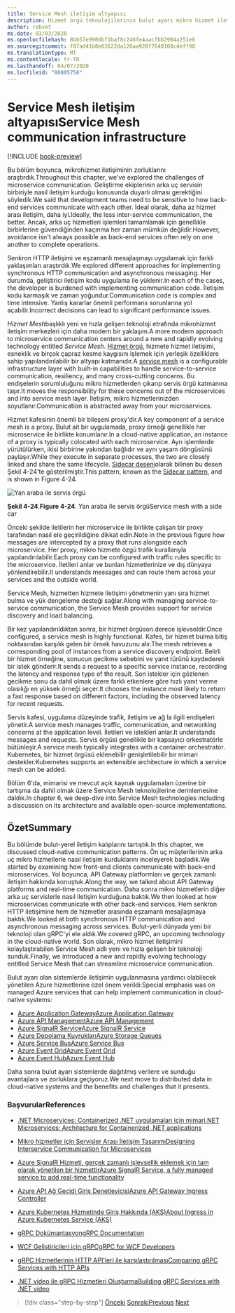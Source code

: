 ```yaml
---
title: Service Mesh iletişim altyapısı
description: Hizmet örgü teknolojilerinin bulut ayarı mikro hizmet iletişimini nasıl kolaylaştırdığını öğrenin
author: robvet
ms.date: 03/03/2020
ms.openlocfilehash: 8bb57e990dbf1baf8c246fe4aacfbb2904a251e6
ms.sourcegitcommit: f87ad41b8e62622da126aa928f7640108c4eff98
ms.translationtype: MT
ms.contentlocale: tr-TR
ms.lasthandoff: 04/07/2020
ms.locfileid: "80805756"
---
```

# <a name="service-mesh-communication-infrastructure"></a><span data-ttu-id="92355-103">Service Mesh iletişim altyapısı</span><span class="sxs-lookup"><span data-stu-id="92355-103">Service Mesh communication infrastructure</span></span>

[!INCLUDE [book-preview](../../../includes/book-preview.md)]

<span data-ttu-id="92355-104">Bu bölüm boyunca, mikrohizmet iletişiminin zorluklarını araştırdık.</span><span class="sxs-lookup"><span data-stu-id="92355-104">Throughout this chapter, we've explored the challenges of microservice communication.</span></span> <span data-ttu-id="92355-105">Geliştirme ekiplerinin arka uç servisin birbiriyle nasıl iletişim kurduğu konusunda duyarlı olması gerektiğini söyledik.</span><span class="sxs-lookup"><span data-stu-id="92355-105">We said that development teams need to be sensitive to how back-end services communicate with each other.</span></span> <span data-ttu-id="92355-106">İdeal olarak, daha az hizmet arası iletişim, daha iyi.</span><span class="sxs-lookup"><span data-stu-id="92355-106">Ideally, the less inter-service communication, the better.</span></span> <span data-ttu-id="92355-107">Ancak, arka uç hizmetleri işlemleri tamamlamak için genellikle birbirlerine güvendiğinden kaçınma her zaman mümkün değildir.</span><span class="sxs-lookup"><span data-stu-id="92355-107">However, avoidance isn't always possible as back-end services often rely on one another to complete operations.</span></span>

<span data-ttu-id="92355-108">Senkron HTTP iletişimi ve eşzamanlı mesajlaşmayı uygulamak için farklı yaklaşımları araştırdık.</span><span class="sxs-lookup"><span data-stu-id="92355-108">We explored different approaches for implementing synchronous HTTP communication and asynchronous messaging.</span></span> <span data-ttu-id="92355-109">Her durumda, geliştirici iletişim kodu uygulama ile yüklenir.</span><span class="sxs-lookup"><span data-stu-id="92355-109">In each of the cases, the developer is burdened with implementing communication code.</span></span> <span data-ttu-id="92355-110">İletişim kodu karmaşık ve zaman yoğundur.</span><span class="sxs-lookup"><span data-stu-id="92355-110">Communication code is complex and time intensive.</span></span> <span data-ttu-id="92355-111">Yanlış kararlar önemli performans sorunlarına yol açabilir.</span><span class="sxs-lookup"><span data-stu-id="92355-111">Incorrect decisions can lead to significant performance issues.</span></span>

<span data-ttu-id="92355-112">*Hizmet Mesh*başlıklı yeni ve hızla gelişen teknoloji etrafında mikrohizmet iletişim merkezleri için daha modern bir yaklaşım.</span><span class="sxs-lookup"><span data-stu-id="92355-112">A more modern approach to microservice communication centers around a new and rapidly evolving technology entitled *Service Mesh*.</span></span> <span data-ttu-id="92355-113">[Hizmet örgü,](https://www.nginx.com/blog/what-is-a-service-mesh/) hizmete hizmet iletişimi, esneklik ve birçok çapraz kesme kaygısını işlemek için yerleşik özelliklere sahip yapılandırılabilir bir altyapı katmanıdır.</span><span class="sxs-lookup"><span data-stu-id="92355-113">A [service mesh](https://www.nginx.com/blog/what-is-a-service-mesh/) is a configurable infrastructure layer with built-in capabilities to handle service-to-service communication, resiliency, and many cross-cutting concerns.</span></span> <span data-ttu-id="92355-114">Bu endişelerin sorumluluğunu mikro hizmetlerden çıkarıp servis örgü katmanına taşır.</span><span class="sxs-lookup"><span data-stu-id="92355-114">It moves the responsibility for these concerns out of the microservices and into service mesh layer.</span></span> <span data-ttu-id="92355-115">İletişim, mikro hizmetlerinizden soyutlanır.</span><span class="sxs-lookup"><span data-stu-id="92355-115">Communication is abstracted away from your microservices.</span></span>

<span data-ttu-id="92355-116">Hizmet kafesinin önemli bir bileşeni proxy'dir.</span><span class="sxs-lookup"><span data-stu-id="92355-116">A key component of a service mesh is a proxy.</span></span> <span data-ttu-id="92355-117">Bulut ait bir uygulamada, proxy örneği genellikle her microservice ile birlikte konumlanır.</span><span class="sxs-lookup"><span data-stu-id="92355-117">In a cloud-native application, an instance of a proxy is typically colocated with each microservice.</span></span> <span data-ttu-id="92355-118">Ayrı işlemlerde yürütülürken, ikisi birbirine yakından bağlıdır ve aynı yaşam döngüsünü paylaşır.</span><span class="sxs-lookup"><span data-stu-id="92355-118">While they execute in separate processes, the two are closely linked and share the same lifecycle.</span></span> <span data-ttu-id="92355-119">[Sidecar deseni](https://docs.microsoft.com/azure/architecture/patterns/sidecar)olarak bilinen bu desen Şekil 4-24'te gösterilmiştir.</span><span class="sxs-lookup"><span data-stu-id="92355-119">This pattern, known as the [Sidecar pattern](https://docs.microsoft.com/azure/architecture/patterns/sidecar), and is shown in Figure 4-24.</span></span>

![Yan araba ile servis örgü](./media/service-mesh-with-side-car.png)

<span data-ttu-id="92355-121">**Şekil 4-24**.</span><span class="sxs-lookup"><span data-stu-id="92355-121">**Figure 4-24**.</span></span> <span data-ttu-id="92355-122">Yan araba ile servis örgü</span><span class="sxs-lookup"><span data-stu-id="92355-122">Service mesh with a side car</span></span>

<span data-ttu-id="92355-123">Önceki şekilde iletilerin her microservice ile birlikte çalışan bir proxy tarafından nasıl ele geçirildiğine dikkat edin.</span><span class="sxs-lookup"><span data-stu-id="92355-123">Note in the previous figure how messages are intercepted by a proxy that runs alongside each microservice.</span></span> <span data-ttu-id="92355-124">Her proxy, mikro hizmete özgü trafik kurallarıyla yapılandırılabilir.</span><span class="sxs-lookup"><span data-stu-id="92355-124">Each proxy can be configured with traffic rules specific to the microservice.</span></span> <span data-ttu-id="92355-125">İletileri anlar ve bunları hizmetlerinize ve dış dünyaya yönlendirebilir.</span><span class="sxs-lookup"><span data-stu-id="92355-125">It understands messages and can route them across your services and the outside world.</span></span>

<span data-ttu-id="92355-126">Service Mesh, hizmetten hizmete iletişimi yönetmenin yanı sıra hizmet bulma ve yük dengeleme desteği sağlar.</span><span class="sxs-lookup"><span data-stu-id="92355-126">Along with managing service-to-service communication, the Service Mesh provides support for service discovery and load balancing.</span></span>

<span data-ttu-id="92355-127">Bir kez yapılandırıldıktan sonra, bir hizmet örgüson derece işlevseldir.</span><span class="sxs-lookup"><span data-stu-id="92355-127">Once configured, a service mesh is highly functional.</span></span> <span data-ttu-id="92355-128">Kafes, bir hizmet bulma bitiş noktasından karşılık gelen bir örnek havuzunu alır.</span><span class="sxs-lookup"><span data-stu-id="92355-128">The mesh retrieves a corresponding pool of instances from a service discovery endpoint.</span></span> <span data-ttu-id="92355-129">Belirli bir hizmet örneğine, sonucun gecikme sebebini ve yanıt türünü kaydederek bir istek gönderir.</span><span class="sxs-lookup"><span data-stu-id="92355-129">It sends a request to a specific service instance, recording the latency and response type of the result.</span></span> <span data-ttu-id="92355-130">Son istekler için gözlenen gecikme sonu da dahil olmak üzere farklı etkenlere göre hızlı yanıt verme olasılığı en yüksek örneği seçer.</span><span class="sxs-lookup"><span data-stu-id="92355-130">It chooses the instance most likely to return a fast response based on different factors, including the observed latency for recent requests.</span></span>

<span data-ttu-id="92355-131">Servis kafesi, uygulama düzeyinde trafik, iletişim ve ağ la ilgili endişeleri yönetir.</span><span class="sxs-lookup"><span data-stu-id="92355-131">A service mesh manages traffic, communication, and networking concerns at the application level.</span></span> <span data-ttu-id="92355-132">İletileri ve istekleri anlar.</span><span class="sxs-lookup"><span data-stu-id="92355-132">It understands messages and requests.</span></span> <span data-ttu-id="92355-133">Servis örgüsi genellikle bir kapsayıcı orkestratörle bütünleşir.</span><span class="sxs-lookup"><span data-stu-id="92355-133">A service mesh typically integrates with a container orchestrator.</span></span> <span data-ttu-id="92355-134">Kubernetes, bir hizmet örgüsü eklenebilir genişletilebilir bir mimari destekler.</span><span class="sxs-lookup"><span data-stu-id="92355-134">Kubernetes supports an extensible architecture in which a service mesh can be added.</span></span>

<span data-ttu-id="92355-135">Bölüm 6'da, mimarisi ve mevcut açık kaynak uygulamaları üzerine bir tartışma da dahil olmak üzere Service Mesh teknolojilerine derinlemesine daldık.</span><span class="sxs-lookup"><span data-stu-id="92355-135">In chapter 6, we deep-dive into Service Mesh technologies including a discussion on its architecture and available open-source implementations.</span></span>

## <a name="summary"></a><span data-ttu-id="92355-136">Özet</span><span class="sxs-lookup"><span data-stu-id="92355-136">Summary</span></span>

<span data-ttu-id="92355-137">Bu bölümde bulut-yerel iletişim kalıplarını tartıştık.</span><span class="sxs-lookup"><span data-stu-id="92355-137">In this chapter, we discussed cloud-native communication patterns.</span></span> <span data-ttu-id="92355-138">Ön uç müşterilerinin arka uç mikro hizmetlerle nasıl iletişim kurduklarını inceleyerek başladık.</span><span class="sxs-lookup"><span data-stu-id="92355-138">We started by examining how front-end clients communicate with back-end microservices.</span></span> <span data-ttu-id="92355-139">Yol boyunca, API Gateway platformları ve gerçek zamanlı iletişim hakkında konuştuk.</span><span class="sxs-lookup"><span data-stu-id="92355-139">Along the way, we talked about API Gateway platforms and real-time communication.</span></span> <span data-ttu-id="92355-140">Daha sonra mikro hizmetlerin diğer arka uç servislerle nasıl iletişim kurduğuna baktık.</span><span class="sxs-lookup"><span data-stu-id="92355-140">We then looked at how microservices communicate with other back-end services.</span></span> <span data-ttu-id="92355-141">Hem senkron HTTP iletişimine hem de hizmetler arasında eşzamanlı mesajlaşmaya baktık.</span><span class="sxs-lookup"><span data-stu-id="92355-141">We looked at both synchronous HTTP communication and asynchronous messaging across services.</span></span> <span data-ttu-id="92355-142">Bulut-yerli dünyada yeni bir teknoloji olan gRPC'yi ele aldık.</span><span class="sxs-lookup"><span data-stu-id="92355-142">We covered gRPC, an upcoming technology in the cloud-native world.</span></span> <span data-ttu-id="92355-143">Son olarak, mikro hizmet iletişimini kolaylaştırabilen Service Mesh adlı yeni ve hızla gelişen bir teknoloji sunduk.</span><span class="sxs-lookup"><span data-stu-id="92355-143">Finally, we introduced a new and rapidly evolving technology entitled Service Mesh that can streamline microservice communication.</span></span>

<span data-ttu-id="92355-144">Bulut ayarı olan sistemlerde iletişimin uygulanmasına yardımcı olabilecek yönetilen Azure hizmetlerine özel önem verildi:</span><span class="sxs-lookup"><span data-stu-id="92355-144">Special emphasis was on managed Azure services that can help implement communication in cloud-native systems:</span></span>

- [<span data-ttu-id="92355-145">Azure Application Gateway</span><span class="sxs-lookup"><span data-stu-id="92355-145">Azure Application Gateway</span></span>](https://docs.microsoft.com/azure/application-gateway/overview)
- [<span data-ttu-id="92355-146">Azure API Management</span><span class="sxs-lookup"><span data-stu-id="92355-146">Azure API Management</span></span>](https://azure.microsoft.com/services/api-management/)
- [<span data-ttu-id="92355-147">Azure SignalR Service</span><span class="sxs-lookup"><span data-stu-id="92355-147">Azure SignalR Service</span></span>](https://azure.microsoft.com/services/signalr-service/)
- [<span data-ttu-id="92355-148">Azure Depolama Kuyrukları</span><span class="sxs-lookup"><span data-stu-id="92355-148">Azure Storage Queues</span></span>](https://docs.microsoft.com/azure/storage/queues/storage-queues-introduction)
- [<span data-ttu-id="92355-149">Azure Service Bus</span><span class="sxs-lookup"><span data-stu-id="92355-149">Azure Service Bus</span></span>](https://docs.microsoft.com/azure/service-bus-messaging/service-bus-messaging-overview)
- [<span data-ttu-id="92355-150">Azure Event Grid</span><span class="sxs-lookup"><span data-stu-id="92355-150">Azure Event Grid</span></span>](https://docs.microsoft.com/azure/event-grid/overview)
- [<span data-ttu-id="92355-151">Azure Event Hub</span><span class="sxs-lookup"><span data-stu-id="92355-151">Azure Event Hub</span></span>](https://azure.microsoft.com/services/event-hubs/)

<span data-ttu-id="92355-152">Daha sonra bulut ayarı sistemlerde dağıtılmış verilere ve sunduğu avantajlara ve zorluklara geçiyoruz.</span><span class="sxs-lookup"><span data-stu-id="92355-152">We next move to distributed data in cloud-native systems and the benefits and challenges that it presents.</span></span>

### <a name="references"></a><span data-ttu-id="92355-153">Başvurular</span><span class="sxs-lookup"><span data-stu-id="92355-153">References</span></span>

- [<span data-ttu-id="92355-154">.NET Microservices: Containerized .NET uygulamaları için mimari</span><span class="sxs-lookup"><span data-stu-id="92355-154">.NET Microservices: Architecture for Containerized .NET applications</span></span>](https://dotnet.microsoft.com/download/thank-you/microservices-architecture-ebook)

- [<span data-ttu-id="92355-155">Mikro hizmetler için Servisler Arası İletişim Tasarımı</span><span class="sxs-lookup"><span data-stu-id="92355-155">Designing Interservice Communication for Microservices</span></span>](https://docs.microsoft.com/azure/architecture/microservices/design/interservice-communication)

- [<span data-ttu-id="92355-156">Azure SignalR Hizmeti, gerçek zamanlı işlevsellik eklemek için tam olarak yönetilen bir hizmettir</span><span class="sxs-lookup"><span data-stu-id="92355-156">Azure SignalR Service, a fully managed service to add real-time functionality</span></span>](https://azure.microsoft.com/blog/azure-signalr-service-a-fully-managed-service-to-add-real-time-functionality/)

- [<span data-ttu-id="92355-157">Azure API Ağ Geçidi Giriş Denetleyicisi</span><span class="sxs-lookup"><span data-stu-id="92355-157">Azure API Gateway Ingress Controller</span></span>](https://azure.github.io/application-gateway-kubernetes-ingress/)

- [<span data-ttu-id="92355-158">Azure Kubernetes Hizmetinde Giriş Hakkında (AKS)</span><span class="sxs-lookup"><span data-stu-id="92355-158">About Ingress in Azure Kubernetes Service (AKS)</span></span>](https://vincentlauzon.com/2018/10/10/about-ingress-in-azure-kubernetes-service-aks/)

- [<span data-ttu-id="92355-159">gRPC Dokümantasyon</span><span class="sxs-lookup"><span data-stu-id="92355-159">gRPC Documentation</span></span>](https://grpc.io/docs/guides/)

- [<span data-ttu-id="92355-160">WCF Geliştiricileri için gRPC</span><span class="sxs-lookup"><span data-stu-id="92355-160">gRPC for WCF Developers</span></span>](https://docs.microsoft.com/dotnet/architecture/grpc-for-wcf-developers/)

- [<span data-ttu-id="92355-161">gRPC Hizmetlerinin HTTP API'leri ile karşılaştırılması</span><span class="sxs-lookup"><span data-stu-id="92355-161">Comparing gRPC Services with HTTP APIs</span></span>](https://docs.microsoft.com/aspnet/core/grpc/comparison?view=aspnetcore-3.0)

- [<span data-ttu-id="92355-162">.NET video ile gRPC Hizmetleri Oluşturma</span><span class="sxs-lookup"><span data-stu-id="92355-162">Building gRPC Services with .NET video</span></span>](https://channel9.msdn.com/Shows/The-Cloud-Native-Show/Building-Microservices-with-gRPC-and-NET)

>[!div class="step-by-step"]
><span data-ttu-id="92355-163">[Önceki](grpc.md)
>[Sonraki](database-per-microservice.md)</span><span class="sxs-lookup"><span data-stu-id="92355-163">[Previous](grpc.md)
[Next](database-per-microservice.md)</span></span>
